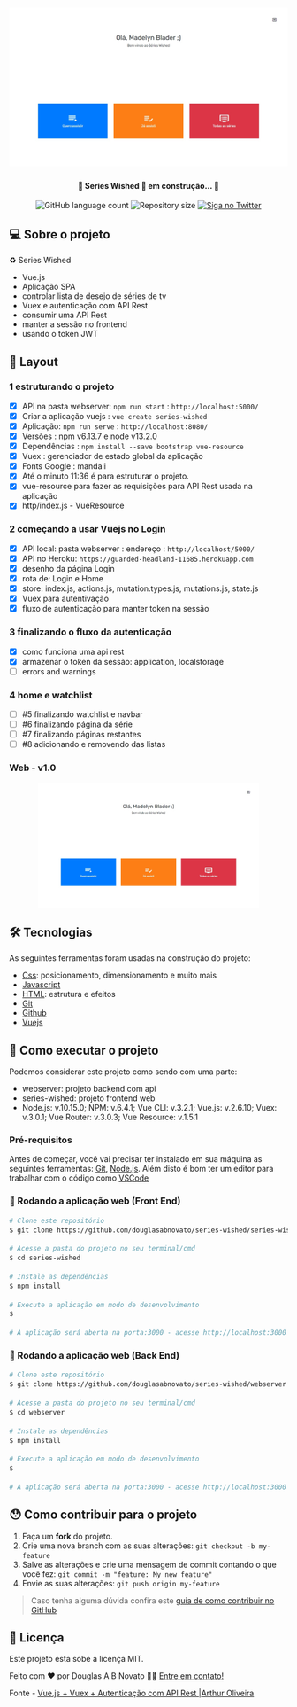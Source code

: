 <h1 align="center">
    <img alt="SeriesWished" title="#SeriesWished" src="./src/assets/tela-1.jpg" />
</h1>

<h4 align="center"> 
	🚧 Series Wished  🚀 em construção... 🚧
</h4> 

<p align="center">
  <img alt="GitHub language count" src="https://img.shields.io/github/languages/count/douglasabnovato/series-wished?color=%2304D361">
  <img alt="Repository size" src="https://img.shields.io/github/repo-size/douglasabnovato/series-wished">
  <a href="https://www.twitter.com/douglasabnovato/">
    <img alt="Siga no Twitter" src="https://img.shields.io/twitter/url?url=https%3A%2F%2Fgithub.com%douglasabnovato%2Fseries-wished">
  </a>
</p>

## 💻 Sobre o projeto

♻️ Series Wished

- Vue.js 
- Aplicação SPA  
- controlar lista de desejo de séries de tv 
- Vuex e autenticação com API Rest
- consumir uma API Rest
- manter a sessão no frontend
- usando o token JWT 
 
## 🎨 Layout

### 1 estruturando o projeto

- [x] API na pasta webserver: `npm run start` : `http://localhost:5000/`
- [x] Criar a aplicação vuejs : `vue create series-wished`
- [x] Aplicação: `npm run serve` : `http://localhost:8080/`
- [x] Versões : npm v6.13.7 e node v13.2.0
- [x] Dependências : `npm install --save bootstrap vue-resource`
- [x] Vuex : gerenciador de estado global da aplicação
- [x] Fonts Google : mandali
- [x] Até o minuto 11:36 é para estruturar o projeto.
- [x] vue-resource para fazer as requisições para API Rest usada na aplicação
- [x] http/index.js - VueResource

### 2 começando a usar Vuejs no Login   

- [x] API local: pasta webserver : endereço : `http://localhost/5000/`
- [x] API no Heroku: `https://guarded-headland-11685.herokuapp.com`
- [x] desenho da página Login
- [x] rota de: Login e Home
- [x] store: index.js, actions.js, mutation.types.js, mutations.js, state.js
- [x] Vuex para autentivação
- [x] fluxo de autenticação para manter token na sessão

### 3 finalizando o fluxo da autenticação

- [x] como funciona uma api rest
- [x] armazenar o token da sessão: application, localstorage
- [ ] errors and warnings

### 4 home e watchlist

- [ ] #5 finalizando watchlist e navbar
- [ ] #6 finalizando página da série
- [ ] #7 finalizando páginas restantes
- [ ] #8 adicionando e removendo das listas 

### Web - v1.0

<p align="center" style="display: flex; align-items: flex-start; justify-content: center;">
  <img alt="SeriesWished" title="#SeriesWished" src="./src/assets/tela-1.jpg" width="400px">
</p> 

## 🛠 Tecnologias

As seguintes ferramentas foram usadas na construção do projeto:

- [Css][css]: posicionamento, dimensionamento e muito mais
- [Javascript][javascript]
- [HTML][html]: estrutura e efeitos 
- [Git][git]
- [Github][github] 
- [Vuejs][vuejs] 

## 🚀 Como executar o projeto

Podemos considerar este projeto como sendo com uma parte:
- webserver: projeto backend com api
- series-wished: projeto frontend web 
- Node.js: v.10.15.0; NPM: v.6.4.1; Vue CLI: v.3.2.1; Vue.js: v.2.6.10; Vuex: v.3.0.1; Vue Router: v.3.0.3; Vue Resource: v.1.5.1

### Pré-requisitos

Antes de começar, você vai precisar ter instalado em sua máquina as seguintes ferramentas:
[Git](https://git-scm.com), [Node.js][nodejs]. 
Além disto é bom ter um editor para trabalhar com o código como [VSCode][vscode]

### 🧭 Rodando a aplicação web (Front End)

```bash 
# Clone este repositório
$ git clone https://github.com/douglasabnovato/series-wished/series-wished

# Acesse a pasta do projeto no seu terminal/cmd
$ cd series-wished

# Instale as dependências
$ npm install

# Execute a aplicação em modo de desenvolvimento
$  

# A aplicação será aberta na porta:3000 - acesse http://localhost:3000

```

### 🧭 Rodando a aplicação web (Back End)

```bash 
# Clone este repositório
$ git clone https://github.com/douglasabnovato/series-wished/webserver

# Acesse a pasta do projeto no seu terminal/cmd
$ cd webserver

# Instale as dependências
$ npm install

# Execute a aplicação em modo de desenvolvimento
$  

# A aplicação será aberta na porta:3000 - acesse http://localhost:3000

```

## 😯 Como contribuir para o projeto

1. Faça um **fork** do projeto.
2. Crie uma nova branch com as suas alterações: `git checkout -b my-feature`
3. Salve as alterações e crie uma mensagem de commit contando o que você fez: `git commit -m "feature: My new feature"`
4. Envie as suas alterações: `git push origin my-feature`
> Caso tenha alguma dúvida confira este [guia de como contribuir no GitHub](https://github.com/firstcontributions/first-contributions)


## 📝 Licença

Este projeto esta sobe a licença MIT.

Feito com ❤️ por Douglas A B Novato 👋🏽 [Entre em contato!](https://www.linkedin.com/in/douglasabnovato/)

[vuejs]: https://vuejs.org/
[git]: https://git-scm.com/doc
[github]: https://docs.github.com/en
[nodejs]: https://nodejs.org/
[typescript]: https://www.typescriptlang.org/
[expo]: https://expo.io/
[reactjs]: https://reactjs.org
[rn]: https://facebook.github.io/react-native/
[yarn]: https://yarnpkg.com/
[vscode]: https://code.visualstudio.com/
[vceditconfig]: https://marketplace.visualstudio.com/items?itemName=EditorConfig.EditorConfig
[license]: https://opensource.org/licenses/MIT
[vceslint]: https://marketplace.visualstudio.com/items?itemName=dbaeumer.vscode-eslint
[prettier]: https://marketplace.visualstudio.com/items?itemName=esbenp.prettier-vscode
[rs]: https://rocketseat.com.br 
[css]: https://developer.mozilla.org/en-US/docs/Web/CSS 
[html]: https://developer.mozilla.org/en-US/docs/Web/HTML
[javascript]: https://developer.mozilla.org/en-US/docs/Web/JavaScript 

Fonte - [Vue.js + Vuex + Autenticação com API Rest |Arthur Oliveira](https://www.youtube.com/playlist?list=PL7SyCwLzd5juMkMfe36pamqyK_8ugM-l3) 